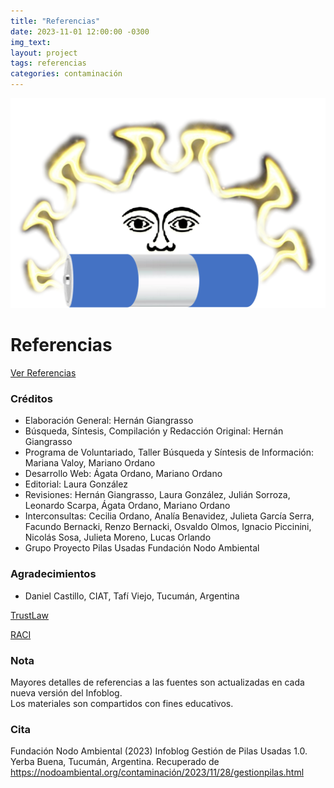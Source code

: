 ```yaml
---
title: "Referencias"
date: 2023-11-01 12:00:00 -0300
img_text: 
layout: project
tags: referencias
categories: contaminación
---
```


![ref](/assets/images/post/01sol.png)

<!--section-->

# Referencias

<a class="button is-link is-light" href="https://docs.google.com/document/d/1Sg9al1_yUTzAoWIBBpEIIr0lWaPgjuID/edit?usp=sharing&ouid=103078799716657418370&rtpof=true&sd=true">Ver Referencias</a>  

### Créditos  

- Elaboración General: Hernán Giangrasso
- Búsqueda, Síntesis, Compilación y Redacción Original: Hernán Giangrasso
- Programa de Voluntariado, Taller Búsqueda y Síntesis de Información: Mariana Valoy, Mariano Ordano
- Desarrollo Web: Ágata Ordano, Mariano Ordano
- Editorial: Laura González
- Revisiones: Hernán Giangrasso, Laura González, Julián Sorroza, Leonardo Scarpa, Ágata Ordano, Mariano Ordano
- Interconsultas: Cecilia Ordano, Analía Benavidez, Julieta García Serra, Facundo Bernacki, Renzo Bernacki, Osvaldo Olmos, Ignacio Piccinini, Nicolás Sosa, Julieta Moreno, Lucas Orlando
- Grupo Proyecto Pilas Usadas Fundación Nodo Ambiental

### Agradecimientos  

- Daniel Castillo, CIAT, Tafí Viejo, Tucumán, Argentina

<a class="button is-link is-light" href="https://www.trust.org/trustlaw/">TrustLaw</a>  

<a class="button is-link is-light" href="https://raci.org.ar/">RACI</a>

### Nota

Mayores detalles de referencias a las fuentes son actualizadas en cada nueva versión del Infoblog.  
Los materiales son compartidos con fines educativos.

### Cita  

Fundación Nodo Ambiental (2023) Infoblog Gestión de Pilas Usadas 1.0. Yerba Buena, Tucumán, Argentina. Recuperado de <https://nodoambiental.org/contaminación/2023/11/28/gestionpilas.html>
